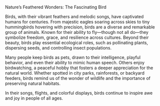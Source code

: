 Nature’s Feathered Wonders: The Fascinating Bird

Birds, with their vibrant feathers and melodic songs, have captivated humans for centuries. From majestic eagles soaring across skies to tiny hummingbirds hovering with precision, birds are a diverse and remarkable group of animals. Known for their ability to fly—though not all do—they symbolize freedom, grace, and resilience across cultures. Beyond their beauty, birds play essential ecological roles, such as pollinating plants, dispersing seeds, and controlling insect populations.

Many people keep birds as pets, drawn to their intelligence, playful behavior, and even their ability to mimic human speech. Others enjoy birdwatching, a peaceful hobby that fosters a deeper appreciation for the natural world. Whether spotted in city parks, rainforests, or backyard feeders, birds remind us of the wonder of wildlife and the importance of preserving natural habitats.

In their songs, flights, and colorful displays, birds continue to inspire awe and joy in people of all ages.
